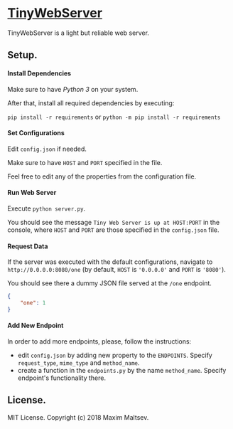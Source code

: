 # [TinyWebServer](https://github.com/mmaltsev/TinyWebServer)

TinyWebServer is a light but reliable web server.

## Setup.

#### Install Dependencies
Make sure to have *Python 3* on your system.

After that, install all required dependencies by executing:

`pip install -r requirements` or `python -m pip install -r requirements`

#### Set Configurations
Edit `config.json` if needed.

Make sure to have `HOST` and `PORT` specified in the file.

Feel free to edit any of the properties from the configuration file.

#### Run Web Server
Execute `python server.py`.

You should see the message `Tiny Web Server is up at HOST:PORT` in the console, where `HOST` and `PORT` are those specified in the `config.json` file.

#### Request Data
If the server was executed with the default configurations, navigate to `http://0.0.0.0:8080/one` (by default, `HOST` is `'0.0.0.0'` and `PORT` is `'8080'`).

You should see there a dummy JSON file served at the `/one` endpoint.
```JSON
{
    "one": 1
}
```

#### Add New Endpoint
In order to add more endpoints, please, follow the instructions:
* edit `config.json` by adding new property to the `ENDPOINTS`. Specify `request_type`, `mime_type` and `method_name`.
* create a function in the `endpoints.py` by the name `method_name`. Specify endpoint's functionality there.

## License.
MIT License. Copyright (c) 2018 Maxim Maltsev.